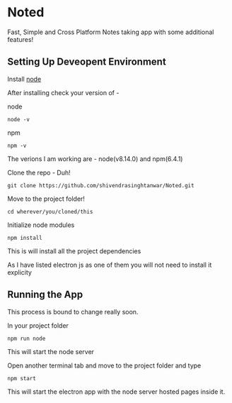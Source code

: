 # Noted
Fast, Simple and Cross Platform Notes taking app with some additional features!

## Setting Up Deveopent Environment

Install [node](https://nodejs.org/en/)

After installing check your version of -

node 

    node -v
    
npm

    npm -v
    
The verions I am working are - node(v8.14.0) and npm(6.4.1)

Clone the repo - Duh!

    git clone https://github.com/shivendrasinghtanwar/Noted.git

Move to the project folder!

    cd wherever/you/cloned/this

Initialize node modules
    
    npm install
    
This is will install all the project dependencies 

As I have listed electron js as one of them you will not need to install it explicity

## Running the App

This process is bound to change really soon.

In your project folder

    npm run node
    
This will start the node server

Open another terminal tab and move to the project folder and type

    npm start
    
This will start the electron app with the node server hosted pages inside it.
